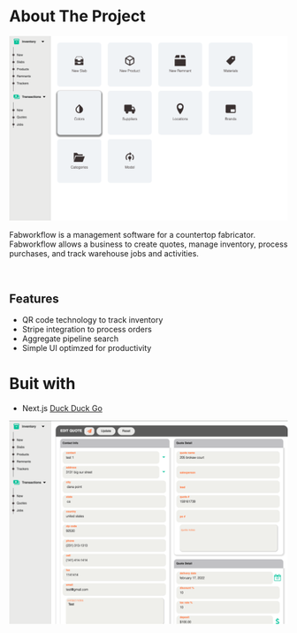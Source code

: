 # About The Project

![inventory dashboard!](/public/media/readme/inventory_dashboard.png 'Inventory dashboard')

Fabworkflow is a management software for a countertop fabricator. Fabworkflow allows a business to create quotes, manage inventory, process purchases, and track warehouse jobs and activities.

<br>

## Features

- QR code technology to track inventory
- Stripe integration to process orders
- Aggregate pipeline search
- Simple UI optimzed for productivity

# Buit with

- Next.js [Duck Duck Go](https://nextjs.org/)

![quote!](/public/media/readme/quote.png 'Quote')
